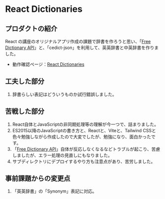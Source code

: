 # React Dictionaries

## プロダクトの紹介

React の講座のオリジナルアプリ作成の課題で辞書を作ろうと思い、「[Free Dictionary API](https://dictionaryapi.dev/)」と、「cedict-json」を利用して、英英辞書と中英辞書を作りました。

* 動作確認ページ：[React Dictionaries](https://stkntr.sakura.ne.jp/works/react-dict/index.html)

## 工夫した部分

1. 辞書らしい表記はどういうものか試行錯誤しました。

## 苦戦した部分

1. React自体とJavaScriptの非同期処理等の理解が今一つで、詰まりました。
1. ES2015以降のJavaScriptの書き方と、Reactと、Viteと、Tailwind CSSと色々勉強しながら作成したので大変でしたが、勉強になり、面白かったです。
1. 「[Free Dictionary API](https://dictionaryapi.dev/)」自体が反応しなくなるなどトラブルが起こり、苦慮しましたが、エラー処理の見直しにもなりました。
1. サブディレクトリにデプロイするやり方も注意点があり、苦労しました。

## 事前課題からの変更点

1. 「英英辞書」の「Synonym」表記に対応。